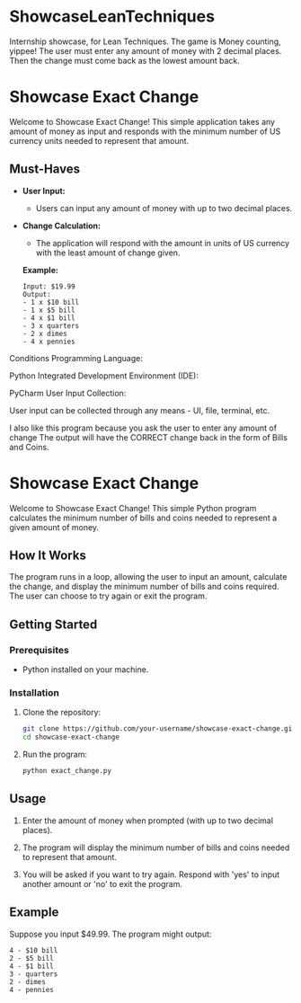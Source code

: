 # ShowcaseLeanTechniques
Internship showcase, for Lean Techniques. The game is Money counting, yippee! The user must enter any amount of money with 2 decimal places. Then the change must come back as the lowest amount  back.
# Showcase Exact Change

Welcome to Showcase Exact Change! This simple application takes any amount of money as input and responds with the minimum number of US currency units needed to represent that amount.

## Must-Haves

- **User Input:**
  - Users can input any amount of money with up to two decimal places.

- **Change Calculation:**
  - The application will respond with the amount in units of US currency with the least amount of change given.

  **Example:**
  ```plaintext
  Input: $19.99
  Output:
  - 1 x $10 bill
  - 1 x $5 bill
  - 4 x $1 bill
  - 3 x quarters
  - 2 x dimes
  - 4 x pennies

Conditions
Programming Language:

Python
Integrated Development Environment (IDE):

PyCharm
User Input Collection:

User input can be collected through any means - UI, file, terminal, etc.

I also like this program because you ask the user to enter any amount of change
The output will have the CORRECT change back in the form of Bills and Coins. 

# Showcase Exact Change

Welcome to Showcase Exact Change! This simple Python program calculates the minimum number of bills and coins needed to represent a given amount of money.

## How It Works

The program runs in a loop, allowing the user to input an amount, calculate the change, and display the minimum number of bills and coins required. The user can choose to try again or exit the program.

## Getting Started

### Prerequisites

- Python installed on your machine.

### Installation

1. Clone the repository:

    ```bash
    git clone https://github.com/your-username/showcase-exact-change.git
    cd showcase-exact-change
    ```

2. Run the program:

    ```bash
    python exact_change.py
    ```

## Usage

1. Enter the amount of money when prompted (with up to two decimal places).

2. The program will display the minimum number of bills and coins needed to represent that amount.

3. You will be asked if you want to try again. Respond with 'yes' to input another amount or 'no' to exit the program.

## Example

Suppose you input $49.99. The program might output:

```plaintext
4 - $10 bill
2 - $5 bill
4 - $1 bill
3 - quarters
2 - dimes
4 - pennies

